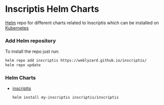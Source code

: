 # Inscriptis Helm Charts

[Helm](https://helm.sh) repo for different charts related to Inscriptis which can be installed on [Kubernetes](https://kubernetes.io)

### Add Helm repository

To install the repo just run:

```bash
helm repo add inscriptis https://weblyzard.github.io/inscriptis/
helm repo update
```

### Helm Charts

* [inscriptis](https://weblyzard.github.io/inscriptis/)

  ```bash
  helm install my-inscriptis inscriptis/inscriptis
  ```
